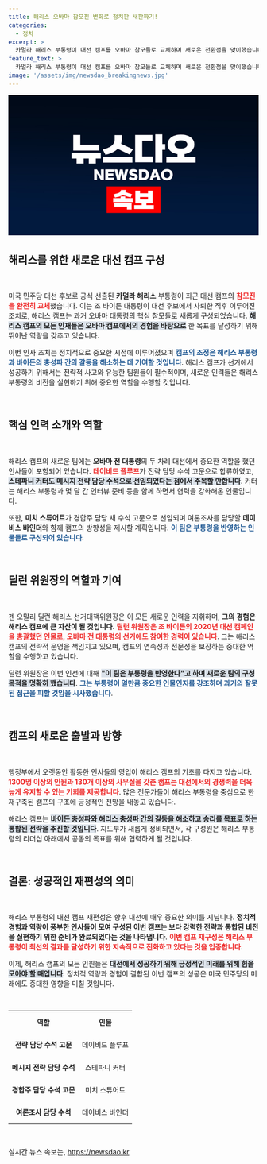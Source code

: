 ```yaml
---
title: 해리스 오바마 참모진 변화로 정치판 새판짜기!
categories:
  - 정치
excerpt: >
  카멀라 해리스 부통령이 대선 캠프를 오바마 참모들로 교체하며 새로운 전환점을 맞이했습니다. 기존 바이든 충성파와의 갈등을 해소할 이 팀의 움직임에 정치권이 주목하고 있습니다!
feature_text: >
  카멀라 해리스 부통령이 대선 캠프를 오바마 참모들로 교체하며 새로운 전환점을 맞이했습니다. 기존 바이든 충성파와의 갈등을 해소할 이 팀의 움직임에 정치권이 주목하고 있습니다!
image: '/assets/img/newsdao_breakingnews.jpg'
---
```


<p><img src="/assets/img/newsdao_breakingnews.jpg" alt="ontimetimes 속보" /></p>

<h2 data-ke-size="size26">해리스를 위한 새로운 대선 캠프 구성</h2>

<p data-ke-size="size16">&nbsp;</p>

<p>미국 민주당 대선 후보로 공식 선출된 <b>카멀라 해리스</b> 부통령이 최근 대선 캠프의 <b><span style="color: #ee2323;">참모진을 완전히 교체</span></b>했습니다. 이는 조 바이든 대통령이 대선 후보에서 사퇴한 직후 이루어진 조치로, 해리스 캠프는 과거 오바마 대통령의 핵심 참모들로 새롭게 구성되었습니다. <b><span style="background-color: #21538527;">해리스 캠프의 모든 인재들은 오바마 캠프에서의 경험을 바탕으로</span></b> 한 목표를 달성하기 위해 뛰어난 역량을 갖추고 있습니다.</p>

<p>이번 인사 조치는 정치적으로 중요한 시점에 이루어졌으며 <b><span style="color: #1a5490;">캠프의 조정은 해리스 부통령과 바이든의 충성파 간의 갈등을 해소하는 데 기여할 것입니다</span></b>. 해리스 캠프가 선거에서 성공하기 위해서는 전략적 사고와 유능한 팀원들이 필수적이며, 새로운 인력들은 해리스 부통령의 비전을 실현하기 위해 중요한 역할을 수행할 것입니다.</p>

<p data-ke-size="size16">&nbsp;</p>

<h2 data-ke-size="size26">핵심 인력 소개와 역할</h2>

<p data-ke-size="size16">&nbsp;</p>

<p>해리스 캠프의 새로운 팀에는 <b>오바마 전 대통령</b>의 두 차례 대선에서 중요한 역할을 했던 인사들이 포함되어 있습니다. <b><span style="color: #ee2323;">데이비드 플루프</span></b>가 전략 담당 수석 고문으로 합류하였고, <b><span style="background-color: #21538527;">스테파니 커터도 메시지 전략 담당 수석으로 선임되었다는 점에서 주목할 만합니다</span></b>. 커터는 해리스 부통령과 몇 달 간 인터뷰 준비 등을 함께 하면서 협력을 강화해온 인물입니다.</p>

<p>또한, <b>미치 스튜어트</b>가 경합주 담당 새 수석 고문으로 선임되며 여론조사를 담당할 <b>데이비스 바인더</b>와 함께 캠프의 방향성을 제시할 계획입니다. <b><span style="color: #1a5490;">이 팀은 부통령을 반영하는 인물들로 구성되어 있습니다</span></b>.</p>

<p data-ke-size="size16">&nbsp;</p>

<h2 data-ke-size="size26">딜런 위원장의 역할과 기여</h2>

<p data-ke-size="size16">&nbsp;</p>

<p>젠 오말리 딜런 해리스 선거대책위원장은 이 모든 새로운 인력을 지휘하며, <b>그의 경험은 해리스 캠프에 큰 자산이 될 것입니다</b>. <b><span style="color: #ee2323;">딜런 위원장은 조 바이든의 2020년 대선 캠페인을 총괄했던 인물로, 오바마 전 대통령의 선거에도 참여한 경력이 있습니다</span></b>. 그는 해리스 캠프의 전략적 운영을 책임지고 있으며, 캠프의 연속성과 전문성을 보장하는 중대한 역할을 수행하고 있습니다.</p>

<p>딜런 위원장은 이번 인선에 대해 <b><span style="background-color: #21538527;">"이 팀은 부통령을 반영한다"고 하며 새로운 팀의 구성 목적을 명확히 했습니다</span></b>. <b><span style="color: #1a5490;">그는 부통령이 얼만큼 중요한 인물인지를 강조하며 과거의 잘못된 접근을 피할 것임을 시사했습니다</span></b>.</p>

<p data-ke-size="size16">&nbsp;</p>

<h2 data-ke-size="size26">캠프의 새로운 출발과 방향</h2>

<p data-ke-size="size16">&nbsp;</p>

<p>행정부에서 오랫동안 활동한 인사들의 영입이 해리스 캠프의 기초를 다지고 있습니다. <b><span style="color: #ee2323;">1300명 이상의 인원과 130개 이상의 사무실을 갖춘 캠프는 대선에서의 경쟁력을 더욱 높게 유지할 수 있는 기회를 제공합니다</span></b>. 많은 전문가들이 해리스 부통령을 중심으로 한 재구축된 캠프의 구조에 긍정적인 전망을 내놓고 있습니다.</p>

<p>해리스 캠프는 <b><span style="background-color: #21538527;">바이든 충성파와 해리스 충성파 간의 갈등을 해소하고 승리를 목표로 하는 통합된 전략을 추진할 것입니다</span></b>. 지도부가 새롭게 정비되면서, 각 구성원은 해리스 부통령의 리더십 아래에서 공동의 목표를 위해 협력하게 될 것입니다.</p>

<p data-ke-size="size16">&nbsp;</p>

<h2 data-ke-size="size26">결론: 성공적인 재편성의 의미</h2>

<p data-ke-size="size16">&nbsp;</p>

<p>해리스 부통령의 대선 캠프 재편성은 향후 대선에 매우 중요한 의미를 지닙니다. <b>정치적 경험과 역량이 풍부한 인사들이 모여 구성된 이번 캠프는 보다 강력한 전략과 통합된 비전을 실현하기 위한 준비가 완료되었다는 것을 나타냅니다</b>. <b><span style="color: #ee2323;">이번 캠프 재구성은 해리스 부통령이 최선의 결과를 달성하기 위한 지속적으로 진화하고 있다는 것을 입증합니다</span></b>.</p>

<p>이제, 해리스 캠프의 모든 인원들은 <b><span style="background-color: #21538527;">대선에서 성공하기 위해 긍정적인 미래를 위해 힘을 모아야 할 때입니다</span></b>. 정치적 역량과 경험이 결합된 이번 캠프의 성공은 미국 민주당의 미래에도 중대한 영향을 미칠 것입니다. </p>

<p data-ke-size="size16">&nbsp;</p>

<table style="width: 100%; border-collapse: collapse;">
    <tr>
        <td style="text-align: center; height: 40px;"><b>역할</b></td>
        <td style="text-align: center; height: 40px;"><b>인물</b></td>
    </tr>
    <tr>
        <td style="text-align: center; height: 40px;"><b>전략 담당 수석 고문</b></td>
        <td style="text-align: center; height: 40px;">데이비드 플루프</td>
    </tr>
    <tr>
        <td style="text-align: center; height: 40px;"><b>메시지 전략 담당 수석</b></td>
        <td style="text-align: center; height: 40px;">스테파니 커터</td>
    </tr>
    <tr>
        <td style="text-align: center; height: 40px;"><b>경합주 담당 수석 고문</b></td>
        <td style="text-align: center; height: 40px;">미치 스튜어트</td>
    </tr>
    <tr>
        <td style="text-align: center; height: 40px;"><b>여론조사 담당 수석</b></td>
        <td style="text-align: center; height: 40px;">데이비스 바인더</td>
    </tr>
</table>

<p data-ke-size="size16">&nbsp;</p>
실시간 뉴스 속보는, <a href="https://newsdao.kr" rel="dofollow">https://newsdao.kr</a>


